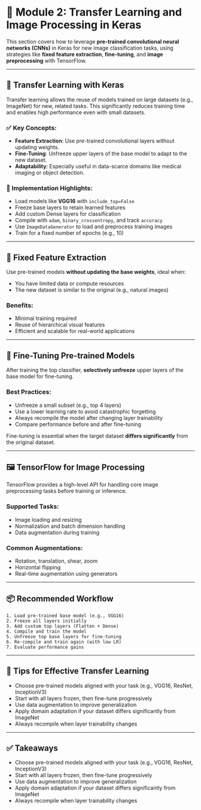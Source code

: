 # 🧠 Module 2: Transfer Learning and Image Processing in Keras

This section covers how to leverage **pre-trained convolutional neural networks (CNNs)** in Keras for new image classification tasks, using strategies like **fixed feature extraction**, **fine-tuning**, and **image preprocessing** with TensorFlow.

---

## 🔄 Transfer Learning with Keras

Transfer learning allows the reuse of models trained on large datasets (e.g., ImageNet) for new, related tasks. This significantly reduces training time and enables high performance even with small datasets.

### ✅ Key Concepts:

- **Feature Extraction**: Use pre-trained convolutional layers without updating weights.
- **Fine-Tuning**: Unfreeze upper layers of the base model to adapt to the new dataset.
- **Adaptability**: Especially useful in data-scarce domains like medical imaging or object detection.

### 🧰 Implementation Highlights:

- Load models like **VGG16** with `include_top=False`
- Freeze base layers to retain learned features
- Add custom Dense layers for classification
- Compile with `adam`, `binary_crossentropy`, and track `accuracy`
- Use `ImageDataGenerator` to load and preprocess training images
- Train for a fixed number of epochs (e.g., 10)

---

## 🎯 Fixed Feature Extraction

Use pre-trained models **without updating the base weights**, ideal when:

- You have limited data or compute resources
- The new dataset is similar to the original (e.g., natural images)

### Benefits:

- Minimal training required
- Reuse of hierarchical visual features
- Efficient and scalable for real-world applications

---

## 🔧 Fine-Tuning Pre-trained Models

After training the top classifier, **selectively unfreeze** upper layers of the base model for fine-tuning.

### Best Practices:

- Unfreeze a small subset (e.g., top 4 layers)
- Use a lower learning rate to avoid catastrophic forgetting
- Always recompile the model after changing layer trainability
- Compare performance before and after fine-tuning

Fine-tuning is essential when the target dataset **differs significantly** from the original dataset.

---

## 🖼️ TensorFlow for Image Processing

TensorFlow provides a high-level API for handling core image preprocessing tasks before training or inference.

### Supported Tasks:

- Image loading and resizing
- Normalization and batch dimension handling
- Data augmentation during training

### Common Augmentations:

- Rotation, translation, shear, zoom
- Horizontal flipping
- Real-time augmentation using generators

---

## 📦 Recommended Workflow

```text
1. Load pre-trained base model (e.g., VGG16)
2. Freeze all layers initially
3. Add custom top layers (Flatten + Dense)
4. Compile and train the model
5. Unfreeze top base layers for fine-tuning
6. Re-compile and train again (with low LR)
7. Evaluate performance gains
```

---

## 🧪 Tips for Effective Transfer Learning

- Choose pre-trained models aligned with your task (e.g., VGG16, ResNet, InceptionV3)
- Start with all layers frozen, then fine-tune progressively
- Use data augmentation to improve generalization
- Apply domain adaptation if your dataset differs significantly from ImageNet
- Always recompile when layer trainability changes

---

## ✅ Takeaways

- Choose pre-trained models aligned with your task (e.g., VGG16, ResNet, InceptionV3)
- Start with all layers frozen, then fine-tune progressively
- Use data augmentation to improve generalization
- Apply domain adaptation if your dataset differs significantly from ImageNet
- Always recompile when layer trainability changes
